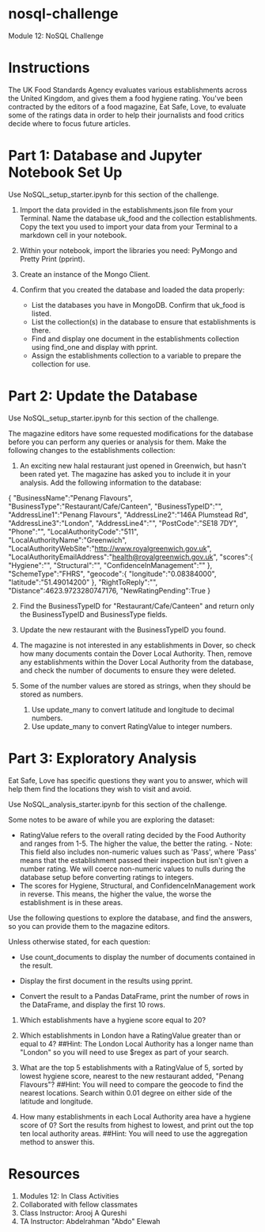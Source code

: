 # nosql-challenge

Module 12: NoSQL Challenge

# Instructions
The UK Food Standards Agency evaluates various establishments across the United Kingdom, and gives them a food hygiene rating. You've been contracted by the editors of a food magazine, Eat Safe, Love, to evaluate some of the ratings data in order to help their journalists and food critics decide where to focus future articles.

# Part 1: Database and Jupyter Notebook Set Up
Use NoSQL_setup_starter.ipynb for this section of the challenge.

1. Import the data provided in the establishments.json file from your Terminal. Name the database uk_food and the collection establishments. Copy the text you used to import your data from your Terminal to a markdown cell in your notebook.

2. Within your notebook, import the libraries you need: PyMongo and Pretty Print (pprint).

3. Create an instance of the Mongo Client.

4. Confirm that you created the database and loaded the data properly:

   - List the databases you have in MongoDB. Confirm that uk_food is listed.
   - List the collection(s) in the database to ensure that establishments is there.
   - Find and display one document in the establishments collection using find_one and display with pprint.
   - Assign the establishments collection to a variable to prepare the collection for use.
   
# Part 2: Update the Database
Use NoSQL_setup_starter.ipynb for this section of the challenge.

The magazine editors have some requested modifications for the database before you can perform any queries or analysis for them. Make the following changes to the establishments collection:

1. An exciting new halal restaurant just opened in Greenwich, but hasn't been rated yet. The magazine has asked you to include it in your analysis. Add the following information to the database:
   
{
    "BusinessName":"Penang Flavours",
    "BusinessType":"Restaurant/Cafe/Canteen",
    "BusinessTypeID":"",
    "AddressLine1":"Penang Flavours",
    "AddressLine2":"146A Plumstead Rd",
    "AddressLine3":"London",
    "AddressLine4":"",
    "PostCode":"SE18 7DY",
    "Phone":"",
    "LocalAuthorityCode":"511",
    "LocalAuthorityName":"Greenwich",
    "LocalAuthorityWebSite":"http://www.royalgreenwich.gov.uk",
    "LocalAuthorityEmailAddress":"health@royalgreenwich.gov.uk",
    "scores":{
        "Hygiene":"",
        "Structural":"",
        "ConfidenceInManagement":""
    },
    "SchemeType":"FHRS",
    "geocode":{
        "longitude":"0.08384000",
        "latitude":"51.49014200"
    },
    "RightToReply":"",
    "Distance":4623.9723280747176,
    "NewRatingPending":True
}

2. Find the BusinessTypeID for "Restaurant/Cafe/Canteen" and return only the BusinessTypeID and BusinessType fields.

3. Update the new restaurant with the BusinessTypeID you found.

4. The magazine is not interested in any establishments in Dover, so check how many documents contain the Dover Local Authority. Then, remove any establishments within the Dover Local Authority from the database, and check the number of documents to ensure they were deleted.

5. Some of the number values are stored as strings, when they should be stored as numbers.
      1. Use update_many to convert latitude and longitude to decimal numbers.
      2. Use update_many to convert RatingValue to integer numbers.

# Part 3: Exploratory Analysis
Eat Safe, Love has specific questions they want you to answer, which will help them find the locations they wish to visit and avoid.

Use NoSQL_analysis_starter.ipynb for this section of the challenge.

Some notes to be aware of while you are exploring the dataset:

- RatingValue refers to the overall rating decided by the Food Authority and ranges from 1-5. The higher the value, the better the rating.
      - Note: This field also includes non-numeric values such as 'Pass', where 'Pass' means that the establishment passed their inspection but isn't given a number rating. We will coerce non-numeric values to nulls during the database setup before converting ratings to integers.
- The scores for Hygiene, Structural, and ConfidenceInManagement work in reverse. This means, the higher the value, the worse the establishment is in these areas.

Use the following questions to explore the database, and find the answers, so you can provide them to the magazine editors.

Unless otherwise stated, for each question:

   - Use count_documents to display the number of documents contained in the result.

   - Display the first document in the results using pprint.

   - Convert the result to a Pandas DataFrame, print the number of rows in the DataFrame, and display the first 10 rows.

   1. Which establishments have a hygiene score equal to 20?
   2. Which establishments in London have a RatingValue greater than or equal to 4?
      ##Hint: The London Local Authority has a longer name than "London" so you will need to use $regex as part of your search.

   3. What are the top 5 establishments with a RatingValue of 5, sorted by lowest hygiene score, nearest to the new restaurant added, "Penang Flavours"?
      ##Hint: You will need to compare the geocode to find the nearest locations. Search within 0.01 degree on either side of the       latitude and longitude.

   4. How many establishments in each Local Authority area have a hygiene score of 0? Sort the results from highest to lowest, and print out the top ten local authority areas.
      ##Hint: You will need to use the aggregation method to answer this.

# Resources
1. Modules 12: In Class Activities
2. Collaborated with fellow classmates
3. Class Instructor: Arooj A Qureshi
4. TA Instructor: Abdelrahman "Abdo" Elewah
   
